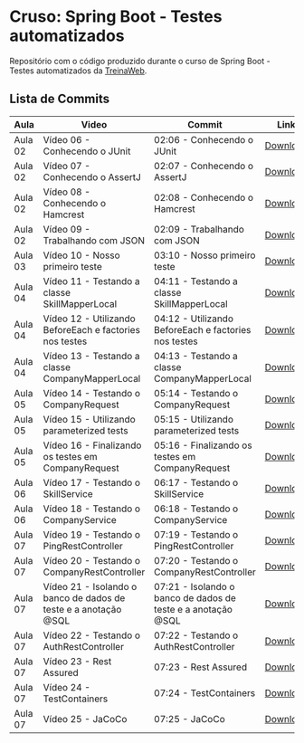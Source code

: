 # Cruso: Spring Boot - Testes automatizados

Repositório com o código produzido durante o curso de Spring Boot - Testes automatizados da [TreinaWeb](https://www.treinaweb.com.br/).

## Lista de Commits

| Aula    | Video                                                           | Commit                                                       | Link                                                                                                                  |
| ------- | --------------------------------------------------------------- | ------------------------------------------------------------ | --------------------------------------------------------------------------------------------------------------------- |
| Aula 02 | Vídeo 06 - Conhecendo o JUnit                                   | 02:06 - Conhecendo o JUnit                                   | [Download](https://github.com/treinaweb/treinaweb-spring-testes/archive/ca033f68f350389dd479e8f52b8920c086e63cbe.zip) |
| Aula 02 | Vídeo 07 - Conhecendo o AssertJ                                 | 02:07 - Conhecendo o AssertJ                                 | [Download](https://github.com/treinaweb/treinaweb-spring-testes/archive/15b4b0e3cfb94ce87d837ffb0b478bf5e8de4588.zip) |
| Aula 02 | Vídeo 08 - Conhecendo o Hamcrest                                | 02:08 - Conhecendo o Hamcrest                                | [Download](https://github.com/treinaweb/treinaweb-spring-testes/archive/a2bed2112f8ded3f93ac25ee2d6ccc367919ea74.zip) |
| Aula 02 | Vídeo 09 - Trabalhando com JSON                                 | 02:09 - Trabalhando com JSON                                 | [Download](https://github.com/treinaweb/treinaweb-spring-testes/archive/f4bcbd855496e2330f088c9015f54e21732e77b7.zip) |
| Aula 03 | Vídeo 10 - Nosso primeiro teste                                 | 03:10 - Nosso primeiro teste                                 | [Download](https://github.com/treinaweb/treinaweb-spring-testes/archive/ba3e03930b55aa83124c51d901125fed183ab489.zip) |
| Aula 04 | Vídeo 11 - Testando a classe SkillMapperLocal                   | 04:11 - Testando a classe SkillMapperLocal                   | [Download](https://github.com/treinaweb/treinaweb-spring-testes/archive/6a410a2525651a4ec344dcbbdd9aa11cc7fbf57b.zip) |
| Aula 04 | Vídeo 12 - Utilizando BeforeEach e factories nos testes         | 04:12 - Utilizando BeforeEach e factories nos testes         | [Download](https://github.com/treinaweb/treinaweb-spring-testes/archive/b8b93512ae3666cf7e735e1a95d8818921967ac2.zip) |
| Aula 04 | Vídeo 13 - Testando a classe CompanyMapperLocal                 | 04:13 - Testando a classe CompanyMapperLocal                 | [Download](https://github.com/treinaweb/treinaweb-spring-testes/archive/454a4e545d8d1fea8d7e260d1cf07eab24aba665.zip) |
| Aula 05 | Vídeo 14 - Testando o CompanyRequest                            | 05:14 - Testando o CompanyRequest                            | [Download](https://github.com/treinaweb/treinaweb-spring-testes/archive/855d7e3f7963507c7d24d3405720ca682bea7712.zip) |
| Aula 05 | Vídeo 15 - Utilizando parameterized tests                       | 05:15 - Utilizando parameterized tests                       | [Download](https://github.com/treinaweb/treinaweb-spring-testes/archive/47a253f5fe3a70a7961aac2c4f1bc65155089b25.zip) |
| Aula 05 | Vídeo 16 - Finalizando os testes em CompanyRequest              | 05:16 - Finalizando os testes em CompanyRequest              | [Download](https://github.com/treinaweb/treinaweb-spring-testes/archive/1cac4311363f8dc954a1288faf9a4830b3904e6b.zip) |
| Aula 06 | Vídeo 17 - Testando o SkillService                              | 06:17 - Testando o SkillService                              | [Download](https://github.com/treinaweb/treinaweb-spring-testes/archive/643ddc628cde1b422cd73d11f362a691350d7cf8.zip) |
| Aula 06 | Vídeo 18 - Testando o CompanyService                            | 06:18 - Testando o CompanyService                            | [Download](https://github.com/treinaweb/treinaweb-spring-testes/archive/df14d4aa88c262a1b370af51f3fc599a3469eb2c.zip) |
| Aula 07 | Vídeo 19 - Testando o PingRestController                        | 07:19 - Testando o PingRestController                        | [Download](https://github.com/treinaweb/treinaweb-spring-testes/archive/dc959d226dc9624792ce1220df8d9ae210da545a.zip) |
| Aula 07 | Vídeo 20 - Testando o CompanyRestController                     | 07:20 - Testando o CompanyRestController                     | [Download](https://github.com/treinaweb/treinaweb-spring-testes/archive/7b71100584723a0eeb690fb33d2303f6eb725522.zip) |
| Aula 07 | Vídeo 21 - Isolando o banco de dados de teste e a anotação @SQL | 07:21 - Isolando o banco de dados de teste e a anotação @SQL | [Download](https://github.com/treinaweb/treinaweb-spring-testes/archive/02fa640e1f5b6ac69e41bfcb5399d3334ab99921.zip) |
| Aula 07 | Vídeo 22 - Testando o AuthRestController                        | 07:22 - Testando o AuthRestController                        | [Download](https://github.com/treinaweb/treinaweb-spring-testes/archive/523a5b7bc7e98692cee3fad90d37e5ed107d7664.zip) |
| Aula 07 | Vídeo 23 - Rest Assured                                         | 07:23 - Rest Assured                                         | [Download](https://github.com/treinaweb/treinaweb-spring-testes/archive/3fdc6139f32a3564f9dd0fabff1727af219ccbc0.zip) |
| Aula 07 | Vídeo 24 - TestContainers                                       | 07:24 - TestContainers                                       | [Download](https://github.com/treinaweb/treinaweb-spring-testes/archive/38f7bcd585351b1feae80840afaa9744be028593.zip) |
| Aula 07 | Vídeo 25 - JaCoCo                                               | 07:25 - JaCoCo                                               | [Download](https://github.com/treinaweb/treinaweb-spring-testes/archive/5463ed6f0a4d6447f5c4e61f90577813d6b4f3de.zip) |
